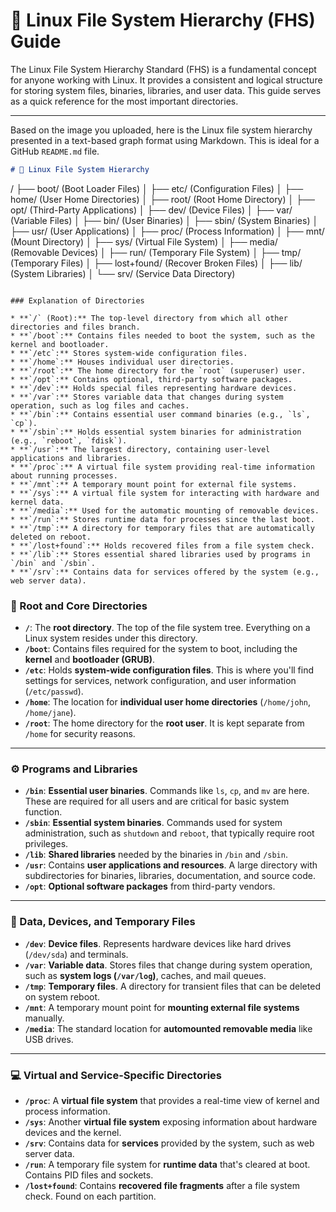 # 📂 Linux File System Hierarchy (FHS) Guide

The Linux File System Hierarchy Standard (FHS) is a fundamental concept for anyone working with Linux. It provides a consistent and logical structure for storing system files, binaries, libraries, and user data. This guide serves as a quick reference for the most important directories.

---
Based on the image you uploaded, here is the Linux file system hierarchy presented in a text-based graph format using Markdown. This is ideal for a GitHub `README.md` file.

```markdown
# 🌳 Linux File System Hierarchy

```

/
├── boot/ (Boot Loader Files)
│
├── etc/ (Configuration Files)
│
├── home/ (User Home Directories)
│
├── root/ (Root Home Directory)
│
├── opt/ (Third-Party Applications)
│
├── dev/ (Device Files)
│
├── var/ (Variable Files)
│
├── bin/ (User Binaries)
│
├── sbin/ (System Binaries)
│
├── usr/ (User Applications)
│
├── proc/ (Process Information)
│
├── mnt/ (Mount Directory)
│
├── sys/ (Virtual File System)
│
├── media/ (Removable Devices)
│
├── run/ (Temporary File System)
│
├── tmp/ (Temporary Files)
│
├── lost+found/ (Recover Broken Files)
│
├── lib/ (System Libraries)
│
└── srv/ (Service Data Directory)

```

### Explanation of Directories

* **`/` (Root):** The top-level directory from which all other directories and files branch.
* **`/boot`:** Contains files needed to boot the system, such as the kernel and bootloader.
* **`/etc`:** Stores system-wide configuration files.
* **`/home`:** Houses individual user directories.
* **`/root`:** The home directory for the `root` (superuser) user.
* **`/opt`:** Contains optional, third-party software packages.
* **`/dev`:** Holds special files representing hardware devices.
* **`/var`:** Stores variable data that changes during system operation, such as log files and caches.
* **`/bin`:** Contains essential user command binaries (e.g., `ls`, `cp`).
* **`/sbin`:** Holds essential system binaries for administration (e.g., `reboot`, `fdisk`).
* **`/usr`:** The largest directory, containing user-level applications and libraries.
* **`/proc`:** A virtual file system providing real-time information about running processes.
* **`/mnt`:** A temporary mount point for external file systems.
* **`/sys`:** A virtual file system for interacting with hardware and kernel data.
* **`/media`:** Used for the automatic mounting of removable devices.
* **`/run`:** Stores runtime data for processes since the last boot.
* **`/tmp`:** A directory for temporary files that are automatically deleted on reboot.
* **`/lost+found`:** Holds recovered files from a file system check.
* **`/lib`:** Stores essential shared libraries used by programs in `/bin` and `/sbin`.
* **`/srv`:** Contains data for services offered by the system (e.g., web server data).
```


### 🌳 Root and Core Directories

-   **`/`**: The **root directory**. The top of the file system tree. Everything on a Linux system resides under this directory.
-   **`/boot`**: Contains files required for the system to boot, including the **kernel** and **bootloader (GRUB)**.
-   **`/etc`**: Holds **system-wide configuration files**. This is where you'll find settings for services, network configuration, and user information (`/etc/passwd`).
-   **`/home`**: The location for **individual user home directories** (`/home/john`, `/home/jane`).
-   **`/root`**: The home directory for the **root user**. It is kept separate from `/home` for security reasons.

---

### ⚙️ Programs and Libraries

-   **`/bin`**: **Essential user binaries**. Commands like `ls`, `cp`, and `mv` are here. These are required for all users and are critical for basic system function.
-   **`/sbin`**: **Essential system binaries**. Commands used for system administration, such as `shutdown` and `reboot`, that typically require root privileges.
-   **`/lib`**: **Shared libraries** needed by the binaries in `/bin` and `/sbin`.
-   **`/usr`**: Contains **user applications and resources**. A large directory with subdirectories for binaries, libraries, documentation, and source code.
-   **`/opt`**: **Optional software packages** from third-party vendors.

---

### 💾 Data, Devices, and Temporary Files

-   **`/dev`**: **Device files**. Represents hardware devices like hard drives (`/dev/sda`) and terminals.
-   **`/var`**: **Variable data**. Stores files that change during system operation, such as **system logs (`/var/log`)**, caches, and mail queues.
-   **`/tmp`**: **Temporary files**. A directory for transient files that can be deleted on system reboot.
-   **`/mnt`**: A temporary mount point for **mounting external file systems** manually.
-   **`/media`**: The standard location for **automounted removable media** like USB drives.

---

### 💻 Virtual and Service-Specific Directories

-   **`/proc`**: A **virtual file system** that provides a real-time view of kernel and process information.
-   **`/sys`**: Another **virtual file system** exposing information about hardware devices and the kernel.
-   **`/srv`**: Contains data for **services** provided by the system, such as web server data.
-   **`/run`**: A temporary file system for **runtime data** that's cleared at boot. Contains PID files and sockets.
-   **`/lost+found`**: Contains **recovered file fragments** after a file system check. Found on each partition.
